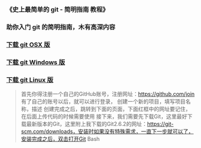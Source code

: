 ### 《史上最简单的 git - 简明指南 教程》
### 助你入门 git 的简明指南，木有高深内容

### [下载 git OSX 版](https://git-scm.com/download/mac)
### [下载 git Windows 版](https://gitforwindows.org/)
### [下载 git Linux 版](https://book.git-scm.com/2_installing_git.html)

> 首先你得注册一个自己的GitHub账号，注册网址：https://github.com/join
> 有了自己的账号以后，就可以进行登录，
> 创建一个新的项目，填写项目名称，描述
> 创建完成之后，跳转到下面的页面，下面红框中的网址要记住，在后面上传代码的时候需要使用
> 接下来，我们需要先下载Git，这里最好下载最新版本的Git，这里附上我下载的Git2.6.2的网址：https://git-scm.com/downloads，安装时如果没有特殊需求，一直下一步就可以了，安装完成之后，双击打开Git Bash
